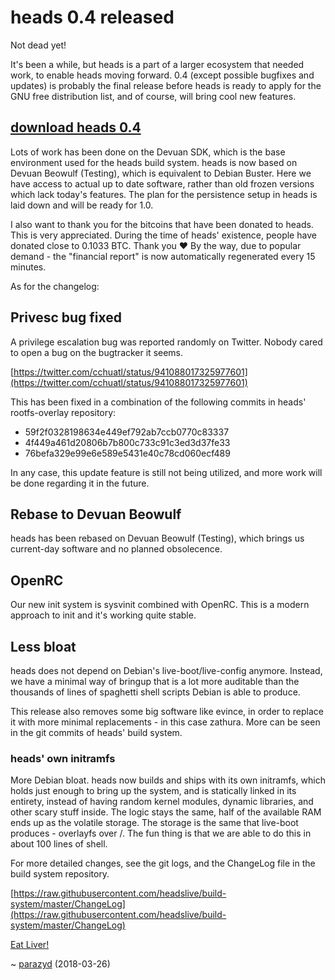 heads 0.4 released
==================

Not dead yet!

It's been a while, but heads is a part of a larger ecosystem that needed
work, to enable heads moving forward. 0.4 (except possible bugfixes and
updates) is probably the final release before heads is ready to apply
for the GNU free distribution list, and of course, will bring cool new
features.


## [download heads 0.4](/download/)


Lots of work has been done on the Devuan SDK, which is the base
environment used for the heads build system. heads is now based on
Devuan Beowulf (Testing), which is equivalent to Debian Buster. Here we
have access to actual up to date software, rather than old frozen
versions which lack today's features. The plan for the persistence setup
in heads is laid down and will be ready for 1.0.

I also want to thank you for the bitcoins that have been donated to
heads. This is very appreciated. During the time of heads' existence,
people have donated close to 0.1033 BTC. Thank you ❤
By the way, due to popular demand - the "financial report" is now
automatically regenerated every 15 minutes.


As for the changelog:


Privesc bug fixed
-----------------

A privilege escalation bug was reported randomly on Twitter. Nobody
cared to open a bug on the bugtracker it seems.

[https://twitter.com/cchuatl/status/941088017325977601](https://twitter.com/cchuatl/status/941088017325977601)

This has been fixed in a combination of the following commits in heads'
rootfs-overlay repository:

* 59f2f0328198634e449ef792ab7ccb0770c83337
* 4f449a461d20806b7b800c733c91c3ed3d37fe33
* 76befa329e99e6e589e5431e40c78cd060ecf489

In any case, this update feature is still not being utilized, and more
work will be done regarding it in the future.



Rebase to Devuan Beowulf
------------------------

heads has been rebased on Devuan Beowulf (Testing), which brings us
current-day software and no planned obsolecence.


OpenRC
------

Our new init system is sysvinit combined with OpenRC. This is a modern
approach to init and it's working quite stable.


Less bloat
----------

heads does not depend on Debian's live-boot/live-config anymore.
Instead, we have a minimal way of bringup that is a lot more auditable
than the thousands of lines of spaghetti shell scripts Debian is able to
produce.

This release also removes some big software like evince, in order to
replace it with more minimal replacements - in this case zathura. More
can be seen in the git commits of heads' build system.


### heads' own initramfs

More Debian bloat. heads now builds and ships with its own initramfs,
which holds just enough to bring up the system, and is  statically
linked in its entirety, instead of having random kernel modules, dynamic
libraries, and other scary stuff inside. The logic stays the same, half
of the available RAM ends up as the volatile storage. The storage is the
same that live-boot produces - overlayfs over /. The fun thing is that
we are able to do this in about 100 lines of shell.


For more detailed changes, see the git logs, and the ChangeLog file in
the build system repository.

[https://raw.githubusercontent.com/headslive/build-system/master/ChangeLog](https://raw.githubusercontent.com/headslive/build-system/master/ChangeLog)


[Eat Liver!](https://www.youtube.com/watch?v=3HBTMq4gwxU)

~ [parazyd](mailto:parazyd@dyne.org) (2018-03-26)
